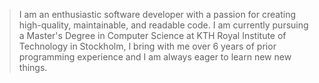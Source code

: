 > I am an enthusiastic software developer with a passion for creating high-quality, maintainable, and readable code. I am currently pursuing a Master's Degree in Computer Science at KTH Royal Institute of Technology in Stockholm, I bring with me over 6 years of prior programming experience and I am always eager to learn new new things.
